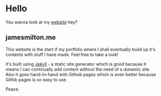 

# Hello

You wanna look at my [website](http://jamesmilton.me) hey? 

## jamesmilton.me

This website is the start if my portfolio where I shall eventually build up it's contents with stuff I have made. Feel free to take a look!

It's built using [Jekyll](https://jekyllrb.com) - a static site generator which is good because it means I can continually add content without the need of a dunamic site. Also it goes hand-in-hand with Github pages which is even better because Githib pages is so easy to use.

Peace.
